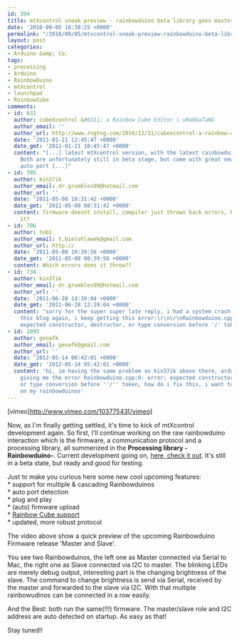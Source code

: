 ```yaml
---
id: 394
title: mtXcontrol sneak preview - rainbowduino beta library goes master and slave
date: '2010-09-05 18:38:25 +0000'
permalink: "/2010/09/05/mtxcontrol-sneak-preview-rainbowduino-beta-library-master-and-slave/"
layout: post
categories:
- Arduino &amp; Co.
tags:
- processing
- Arduino
- RainbowDuino
- mtXcontrol
- launchpad
- RainbowCube
comments:
- id: 632
  author: cubeXcontrol &#8211; a Rainbow Cube Editor | uRaNGaTaNG
  author_email: ''
  author_url: http://www.rngtng.com/2010/12/31/cubexcontrol-a-rainbow-cube-editor/
  date: '2011-01-21 12:45:47 +0000'
  date_gmt: '2011-01-21 10:45:47 +0000'
  content: "[...] latest mtXcontrol version, with the latest rainbowduino firmware.
    Both are unfortunately still in beta stage, but come with great new features like
    auto port [...]"
- id: 705
  author: kin37ik
  author_email: dr.grumbles99@hotmail.com
  author_url: ''
  date: '2011-05-08 10:31:42 +0000'
  date_gmt: '2011-05-08 08:31:42 +0000'
  content: firmware doesnt install, compiler just throws back errors, how do i fix
    it?
- id: 706
  author: tobi
  author_email: t.bielohlawek@gmail.com
  author_url: http://
  date: '2011-05-08 10:39:56 +0000'
  date_gmt: '2011-05-08 08:39:56 +0000'
  content: Which errors does it throw??
- id: 734
  author: kin37ik
  author_email: dr.grumbles99@hotmail.com
  author_url: ''
  date: '2011-06-28 14:39:04 +0000'
  date_gmt: '2011-06-28 12:39:04 +0000'
  content: "sorry for the super super late reply, i had a system crash and just located
    this blog again, i keep getting this error:\r\n\r\nRainbowduino.cpp:0: error:
    expected constructor, destructor, or type conversion before '/' token"
- id: 1095
  author: genafk
  author_email: genafk@gmail.com
  author_url: ''
  date: '2012-05-14 06:42:01 +0000'
  date_gmt: '2012-05-14 05:42:01 +0000'
  content: 'hi, im having the same problem as kin37ik above there, arduino 0022 keeps
    giving me the error Rainbowduino.cpp:0: error: expected constructor, destructor
    or type conversion before ''/'' token, how do i fix this, i want to put MTX control
    on my rainbowduinos'
---
```

[vimeo]http://www.vimeo.com/10377543[/vimeo]

Now, as I'm finally getting settled, it's time to kick of mtXcontrol development again. So first, I'll continue working on the raw rainbowduino interaction which is the firmware, a communication protocol and a processing library, all summerized in the **Processing library -Rainbowduino-**. Current development going on, [here, check it out](http://github.com/rngtng/rainbowduino). It's still in a beta state, but ready and good for testing.

Just to make you curious here some new cool upcoming features:  
\* support for multiple & cascading Rainbowduinos  
\* auto port detection  
\* plug and play  
\* (auto) firmware upload  
\* [Rainbow Cube support](http://www.seeedstudio.com/depot/rainbow-cube-kit-rgb-4x4x4-rainbowduino-compatible-p-596.html?cPath=71&zenid=6f5af82edb45a559db6dd5e4531b5faf)  
\* updated, more robust protocol

The video above show a quick preview of the upcoming Rainbowduino Firmware release 'Master and Slave'.

You see two Rainbowduinos, the left one as Master connected via Serial to Mac, the right one as Slave connected via I2C to master. The blinking LEDs are merely debug output, interesting part is the changing brightness of the slave. The command to change brightness is send via Serial, received by the master and forwarded to the slave via I2C. With that multiple rainbowudinos can be connected in a row easily.

And the Best: both run the same(!!!) firmware. The master/slave role and I2C address are auto detected on startup. As easy as that!

Stay tuned!!